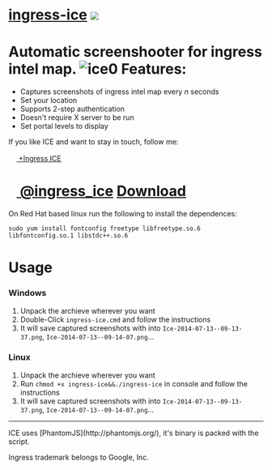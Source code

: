 [ingress-ice](http://ingress.divshot.io/) [![](https://img.shields.io/github/issues-raw/nibogd/ingress-ice.svg)](https://github.com/nibogd/ingress-ice/issues)
===========

Automatic screenshooter for ingress intel map.
![ice0](https://cloud.githubusercontent.com/assets/2771136/3548090/6441370c-08a6-11e4-9b0a-84a2992af060.png)
Features:
=========
 - Captures screenshots of ingress intel map every *n* seconds
 - Set your location 
 - Supports 2-step authentication
 - Doesn't require X server to be run
 - Set portal levels to display

If you like ICE and want to stay in touch, follow me:

[<img src="https://developers.google.com/+/images/branding/g+128.png" width="16"> +Ingress ICE](https://plus.google.com/u/0/b/115529923593338751190/115529923593338751190)

[<img src="https://g.twimg.com/Twitter_logo_blue.png" width="16"> @ingress_ice](https://twitter.com/ingress_ice)
[Download](https://github.com/nibogd/ingress-ice/archive/master.zip) 
========

On Red Hat based linux run the following to install the dependences:
```
sudo yum install fontconfig freetype libfreetype.so.6 libfontconfig.so.1 libstdc++.so.6
```

Usage
=====

### Windows

 1. Unpack the archieve wherever you want
 1. Double-Click `ingress-ice.cmd` and follow the instructions
 10. It will save captured screenshots with into `Ice-2014-07-13--09-13-37.png`, `Ice-2014-07-13--09-14-07.png`...

### Linux

 1. Unpack the archieve wherever you want
 1. Run `chmod +x ingress-ice&&./ingress-ice` in console and follow the instructions
 10. It will save captured screenshots with into `Ice-2014-07-13--09-13-37.png`, `Ice-2014-07-13--09-14-07.png`...

<hr>
ICE uses [PhantomJS](http://phantomjs.org/), it's binary is packed with the script.

Ingress trademark belongs to Google, Inc.

